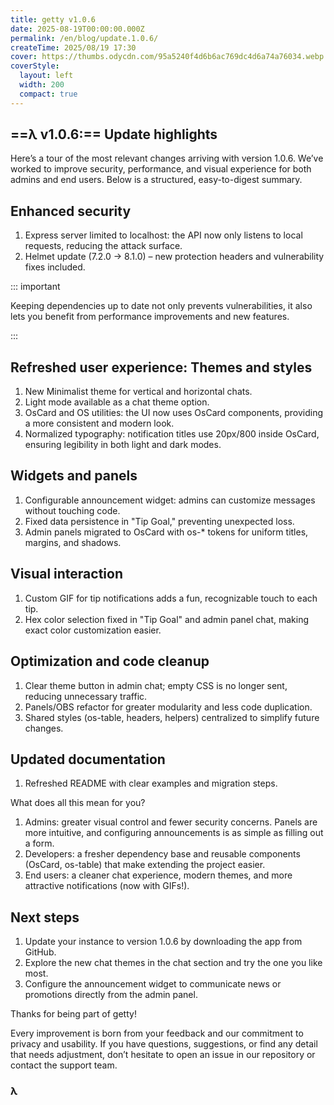 ```yaml
---
title: getty v1.0.6
date: 2025-08-19T00:00:00.000Z
permalink: /en/blog/update.1.0.6/
createTime: 2025/08/19 17:30
cover: https://thumbs.odycdn.com/95a5240f4d6b6ac769dc4d6a74a76034.webp
coverStyle:
  layout: left
  width: 200
  compact: true
---
```


## ==λ v1.0.6:== Update highlights

Here’s a tour of the most relevant changes arriving with version 1.0.6. We’ve worked to improve security, performance, and visual experience for both admins and end users. Below is a structured, easy-to-digest summary.

## Enhanced security

1. Express server limited to localhost: the API now only listens to local requests, reducing the attack surface.
2. Helmet update (7.2.0 → 8.1.0) – new protection headers and vulnerability fixes included.

::: important

Keeping dependencies up to date not only prevents vulnerabilities, it also lets you benefit from performance improvements and new features.

:::

## Refreshed user experience: Themes and styles

1. New Minimalist theme for vertical and horizontal chats.
2. Light mode available as a chat theme option.
3. OsCard and OS utilities: the UI now uses OsCard components, providing a more consistent and modern look.
4. Normalized typography: notification titles use 20px/800 inside OsCard, ensuring legibility in both light and dark modes.

## Widgets and panels

1. Configurable announcement widget: admins can customize messages without touching code.
2. Fixed data persistence in "Tip Goal," preventing unexpected loss.
3. Admin panels migrated to OsCard with os-\* tokens for uniform titles, margins, and shadows.

## Visual interaction

1. Custom GIF for tip notifications adds a fun, recognizable touch to each tip.
2. Hex color selection fixed in "Tip Goal" and admin panel chat, making exact color customization easier.

## Optimization and code cleanup

1. Clear theme button in admin chat; empty CSS is no longer sent, reducing unnecessary traffic.
2. Panels/OBS refactor for greater modularity and less code duplication.
3. Shared styles (os-table, headers, helpers) centralized to simplify future changes.

## Updated documentation

1. Refreshed README with clear examples and migration steps.

What does all this mean for you?

1. Admins: greater visual control and fewer security concerns. Panels are more intuitive, and configuring announcements is as simple as filling out a form.
2. Developers: a fresher dependency base and reusable components (OsCard, os-table) that make extending the project easier.
3. End users: a cleaner chat experience, modern themes, and more attractive notifications (now with GIFs!).

## Next steps

1. Update your instance to version 1.0.6 by downloading the app from GitHub.
2. Explore the new chat themes in the chat section and try the one you like most.
3. Configure the announcement widget to communicate news or promotions directly from the admin panel.

Thanks for being part of getty!

Every improvement is born from your feedback and our commitment to privacy and usability. If you have questions, suggestions, or find any detail that needs adjustment, don’t hesitate to open an issue in our repository or contact the support team.

### **λ**
